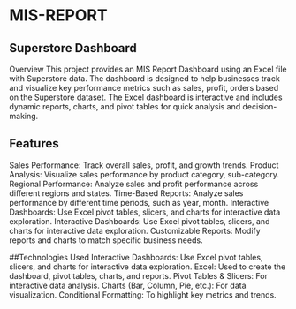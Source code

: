 # MIS-REPORT
## Superstore Dashboard
Overview
This project provides an MIS Report Dashboard using an Excel file with Superstore data. The dashboard is designed to help businesses track and visualize key performance metrics such as sales, profit, orders based on the Superstore dataset. The Excel dashboard is interactive and includes dynamic reports, charts, and pivot tables for quick analysis and decision-making.

## Features
Sales Performance: Track overall sales, profit, and growth trends.
Product Analysis: Visualize sales performance by product category, sub-category.
Regional Performance: Analyze sales and profit performance across different regions and states.
Time-Based Reports: Analyze sales performance by different time periods, such as year, month.
Interactive Dashboards: Use Excel pivot tables, slicers, and charts for interactive data exploration.
Interactive Dashboards: Use Excel pivot tables, slicers, and charts for interactive data exploration.
Customizable Reports: Modify reports and charts to match specific business needs.

##Technologies Used
Interactive Dashboards: Use Excel pivot tables, slicers, and charts for interactive data exploration.
Excel: Used to create the dashboard, pivot tables, charts, and reports.
Pivot Tables & Slicers: For interactive data analysis.
Charts (Bar, Column, Pie, etc.): For data visualization.
Conditional Formatting: To highlight key metrics and trends.
